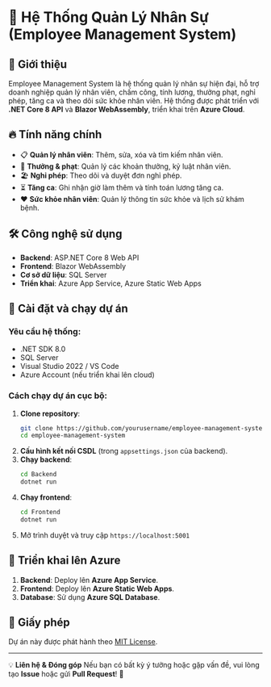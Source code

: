 # 🚀 Hệ Thống Quản Lý Nhân Sự (Employee Management System)

## 📌 Giới thiệu
Employee Management System là hệ thống quản lý nhân sự hiện đại, hỗ trợ doanh nghiệp quản lý nhân viên, chấm công, tính lương, thưởng phạt, nghỉ phép, tăng ca và theo dõi sức khỏe nhân viên. Hệ thống được phát triển với **.NET Core 8 API** và **Blazor WebAssembly**, triển khai trên **Azure Cloud**.

## 🔥 Tính năng chính
- 📋 **Quản lý nhân viên**: Thêm, sửa, xóa và tìm kiếm nhân viên.
- 🎁 **Thưởng & phạt**: Quản lý các khoản thưởng, kỷ luật nhân viên.
- 🏖 **Nghỉ phép**: Theo dõi và duyệt đơn nghỉ phép.
- ⏳ **Tăng ca**: Ghi nhận giờ làm thêm và tính toán lương tăng ca.
- ❤️ **Sức khỏe nhân viên**: Quản lý thông tin sức khỏe và lịch sử khám bệnh.

## 🛠 Công nghệ sử dụng
- **Backend**: ASP.NET Core 8 Web API
- **Frontend**: Blazor WebAssembly
- **Cơ sở dữ liệu**: SQL Server
- **Triển khai**: Azure App Service, Azure Static Web Apps

## 🚀 Cài đặt và chạy dự án
### Yêu cầu hệ thống:
- .NET SDK 8.0
- SQL Server
- Visual Studio 2022 / VS Code
- Azure Account (nếu triển khai lên cloud)

### Cách chạy dự án cục bộ:
1. **Clone repository**:
   ```sh
   git clone https://github.com/yourusername/employee-management-system.git
   cd employee-management-system
   ```
2. **Cấu hình kết nối CSDL** (trong `appsettings.json` của backend).
3. **Chạy backend**:
   ```sh
   cd Backend
   dotnet run
   ```
4. **Chạy frontend**:
   ```sh
   cd Frontend
   dotnet run
   ```
5. Mở trình duyệt và truy cập `https://localhost:5001`

## 📢 Triển khai lên Azure
1. **Backend**: Deploy lên **Azure App Service**.
2. **Frontend**: Deploy lên **Azure Static Web Apps**.
3. **Database**: Sử dụng **Azure SQL Database**.

## 📜 Giấy phép
Dự án này được phát hành theo [MIT License](LICENSE).

---

💡 **Liên hệ & Đóng góp**
Nếu bạn có bất kỳ ý tưởng hoặc gặp vấn đề, vui lòng tạo **Issue** hoặc gửi **Pull Request**! 🙌

